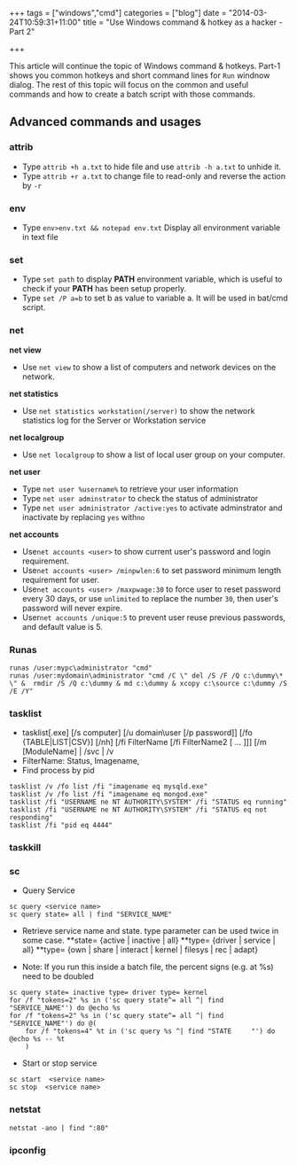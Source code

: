 +++
tags =  ["windows","cmd"]
categories = ["blog"]
date = "2014-03-24T10:59:31+11:00"
title = "Use Windows command & hotkey as a hacker - Part 2"

+++

This article will continue the topic of Windows command & hotkeys. Part-1 shows you common hotkeys and short command lines for `Run` windnow dialog. The rest of this topic will focus on the common and useful commands and how to create a batch script with those commands. 


## Advanced commands and usages

### attrib 

* Type `attrib +h a.txt` to hide file and use `attrib -h a.txt` to unhide it. 
* Type `attrib +r a.txt` to change file to read-only and reverse the action by `-r`

### env 
* Type `env>env.txt && notepad env.txt` Display all environment variable in text file

### set 
* Type `set path` to display **PATH** environment variable, which is useful to check if your **PATH** has been setup properly.
* Type `set /P a=b` to set b as value to variable a. It will be used in bat/cmd script. 

### net 

**net view**

* Use `net view` to show a list of computers and network devices on the network.

**net statistics**

* Use `net statistics workstation(/server)` to show the network statistics log for the Server or Workstation service

**net localgroup**

* Use `net localgroup` to show a list of local user group on your computer.

**net user**

* Type `net user %username%` to retrieve your user information 
* Type `net user adminstrator` to check the status of administrator 
* Type `net user administrator /active:yes` to activate adminstrator and inactivate by replacing `yes` with`no`

**net accounts**

* Use`net accounts <user>` to show current user's password and login requirement.
* Use`net accounts <user> /minpwlen:6` to set password minimum length requirement for user.
* Use`net accounts <user> /maxpwage:30` to force user to reset password every 30 days, or use `unlimited` to replace the number `30`, then user's password will never expire.
* User`net accounts /unique:5` to prevent user reuse previous passwords, and default value is 5.


### Runas 

```
runas /user:mypc\administrator "cmd"
runas /user:mydomain\administrator "cmd /C \" del /S /F /Q c:\dummy\* \" &  rmdir /S /Q c:\dummy & md c:\dummy & xcopy c:\source c:\dummy /S /E /Y"
```

### tasklist
* tasklist[.exe] [/s computer] [/u domain\user [/p password]] [/fo {TABLE|LIST|CSV}] [/nh] [/fi FilterName [/fi FilterName2 [ ... ]]] [/m [ModuleName] | /svc | /v
* FilterName: Status, Imagename,
* Find process by pid

```
tasklist /v /fo list /fi "imagename eq mysqld.exe"
tasklist /v /fo list /fi "imagename eq mongod.exe"
tasklist /fi "USERNAME ne NT AUTHORITY\SYSTEM" /fi "STATUS eq running" 
tasklist /fi "USERNAME ne NT AUTHORITY\SYSTEM" /fi "STATUS eq not responding" 
tasklist /fi "pid eq 4444"
```

### taskkill

### sc
* Query Service

```
sc query <service name>
sc query state= all | find "SERVICE_NAME" 
```

* Retrieve service name and state. type parameter can be used twice in some case.
**state= {active | inactive | all}
**type= {driver | service | all}
**type= {own | share | interact | kernel | filesys | rec | adapt}


* Note: If you run this inside a batch file, the percent signs (e.g. at %s) need to be doubled

```
sc query state= inactive type= driver type= kernel
for /f "tokens=2" %s in ('sc query state^= all ^| find "SERVICE_NAME"') do @echo %s    
for /f "tokens=2" %s in ('sc query state^= all ^| find "SERVICE_NAME"') do @(
    for /f "tokens=4" %t in ('sc query %s ^| find "STATE     "') do @echo %s -- %t
    )
```

* Start or stop service
```
sc start  <service name>
sc stop  <service name>
```


### netstat 

```
netstat -ano | find ":80" 
```

### ipconfig


